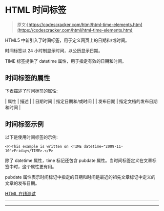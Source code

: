 # HTML 时间标签

> 原文:[https://codescracker.com/html/html-time-elements.htm](https://codescracker.com/html/html-time-elements.htm)

HTML5 中新引入了时间标签，用于定义网页上的日期和/或时间。

时间标签以 24 小时制显示时间，以公历显示日期。

TIME 标签提供了 datetime 属性，用于指定有效的日期和时间。

## 时间标签的属性

下表描述了时间标签的属性:

| 属性 | 描述 |
| 日期时间 | 指定日期和/或时间 |
| 发布日期 | 指定文档的发布日期和时间 |

## 时间标签示例

以下是使用时间标签的示例:

```
<P>This example is written on <TIME datetime="2009-11-10">Friday</TIME>.</P>
```

除了 datetime 属性，time 标记还包含 pubdate 属性。当时间标签定义在文章标签中时，这个属性更有用。

pubdate 属性表示时间标记中指定的日期和时间是最近的祖先文章标记中定义的文章的发布日期。

[HTML 在线测试](/exam/showtest.php?subid=4)

* * *

* * *
